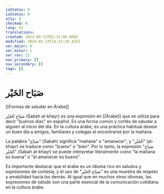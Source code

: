 ```yaml
---
iaStatus: 0
iaStatus: 0
a11y: 0
checked: 0
lang: ES
translations: 
created: 2023-09-13T02:31:06.000Z
modified: 2024-03-13T14:33:29.425Z
ver_major: 0
ver_minor: 1
ver_rev: 21
nav_primary: []
nav_secondary: []
tags: []
---
```

# صَبَاح الخَيْر

[[Formas de saludar en Árabe]]

صَبَاح الخَيْر (Sabah al-khayr) es una expresión en [[Árabe]] que se utiliza para decir "buenos días" en español. Es una forma común y cortés de saludar a alguien al inicio del día. En la cultura árabe, es una práctica habitual desear un buen día a amigos, familiares y colegas al encontrarse por la mañana.

La palabra "صَبَاح" (Sabah) significa "mañana" o "amanecer", y "الخَيْر" (al-khayr) se traduce como "bueno" o "bien". Por lo tanto, la expresión "صَبَاح الخَيْر" (Sabah al-khayr) se puede interpretar literalmente como "la mañana es buena" o "el amanecer es bueno".

Es importante destacar que el árabe es un idioma rico en saludos y expresiones de cortesía, y el uso de "صَبَاح الخَيْر" es una muestra de respeto y amabilidad hacia los demás. Al igual que en muchos otros idiomas, las expresiones de saludo son una parte esencial de la comunicación cotidiana en la cultura árabe.